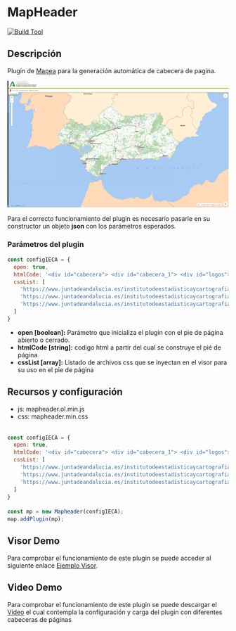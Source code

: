 # MapHeader

[![Build Tool](https://img.shields.io/badge/build-Webpack-green.svg)](https://github.com/sigcorporativo-ja/Mapea4-dev-webpack)

## Descripción

 Plugin de [Mapea](https://github.com/sigcorporativo-ja/Mapea4) para la generación automática de cabecera de pagina. 

![Imagen](./images/mapheaderPlugin.png)

Para el correcto funcionamiento del plugin es necesario pasarle en su constructor un objeto **json** con los parámetros esperados.
### Parámetros del plugin

```javascript
const configIECA = {
  open: true,
  htmlCode: '<div id="cabecera"> <div id="cabecera_1"> <div id="logos"><a href="https://www.juntadeandalucia.es"><img alt="Junta de Andaluc&iacute;a" title="Junta de Andaluc&iacute;a" src="https://www.juntadeandalucia.es/institutodeestadisticaycartografia/portal/images/cabecera/LogoJuntaA.png"></a><a href="https://www.juntadeandalucia.es/institutodeestadisticaycartografia/" accesskey="h"><img alt="Web del Instituto de Estad&iacute;stica y Cartograf&iacute;a de Andaluc&iacute;a" title="Web del Instituto de Estad&iacute;stica y Cartograf&iacute;a de Andaluc&iacute;a" src="https://www.juntadeandalucia.es/institutodeestadisticaycartografia/portal/images/cabecera/LogoIECAA.png"></a> </div></div></div><div id="navigation"> <div class="lineacolor fondocolor1"> &nbsp;</div><div id="menu_horizontal"> <div id="menu_horizontal_1"> <div id="caminomigas"><img src="https://www.juntadeandalucia.es/institutodeestadisticaycartografia/portal/images/icons/acciones/ico_aqui.png" alt="Ruta">Est&aacute; en: <a href="https://www.juntadeandalucia.es/institutodeestadisticaycartografia/">Inicio</a> - <a href="https://www.juntadeandalucia.es/institutodeestadisticaycartografia/temas/index-geo.htm">Georreferenciaci&oacute;n</a> - <a href="https://www.juntadeandalucia.es/institutodeestadisticaycartografia/index.htm">P&aacute;gina del producto</a> </div></div><div id="menu_horizontal_2"> <div id="botoneramenu"></div></div></div></div>',
  cssList: [
    'https://www.juntadeandalucia.es/institutodeestadisticaycartografia/portal/css/estiloCabecera2015.css',
    'https://www.juntadeandalucia.es/institutodeestadisticaycartografia/portal/css/estiloGenerico.css',
    'https://www.juntadeandalucia.es/institutodeestadisticaycartografia/portal/css/estiloVisor.css',
  ]
}
```

- **open [boolean]:**  Parámetro que inicializa el plugin con el pie de página abierto o cerrado.
- **htmlCode [string]:** codigo html a partir del cual se construye el pié de página
- **cssList [array]:**  Listado de archivos css que se inyectan en el visor para su uso en el pie de página


## Recursos y configuración

- js: mapheader.ol.min.js
- css: mapheader.min.css

```javascript

const configIECA = {
  open: true,
  htmlCode: '<div id="cabecera"> <div id="cabecera_1"> <div id="logos"><a href="https://www.juntadeandalucia.es"><img alt="Junta de Andaluc&iacute;a" title="Junta de Andaluc&iacute;a" src="https://www.juntadeandalucia.es/institutodeestadisticaycartografia/portal/images/cabecera/LogoJuntaA.png"></a><a href="https://www.juntadeandalucia.es/institutodeestadisticaycartografia/" accesskey="h"><img alt="Web del Instituto de Estad&iacute;stica y Cartograf&iacute;a de Andaluc&iacute;a" title="Web del Instituto de Estad&iacute;stica y Cartograf&iacute;a de Andaluc&iacute;a" src="https://www.juntadeandalucia.es/institutodeestadisticaycartografia/portal/images/cabecera/LogoIECAA.png"></a> </div></div></div><div id="navigation"> <div class="lineacolor fondocolor1"> &nbsp;</div><div id="menu_horizontal"> <div id="menu_horizontal_1"> <div id="caminomigas"><img src="https://www.juntadeandalucia.es/institutodeestadisticaycartografia/portal/images/icons/acciones/ico_aqui.png" alt="Ruta">Est&aacute; en: <a href="https://www.juntadeandalucia.es/institutodeestadisticaycartografia/">Inicio</a> - <a href="https://www.juntadeandalucia.es/institutodeestadisticaycartografia/temas/index-geo.htm">Georreferenciaci&oacute;n</a> - <a href="https://www.juntadeandalucia.es/institutodeestadisticaycartografia/index.htm">P&aacute;gina del producto</a> </div></div><div id="menu_horizontal_2"> <div id="botoneramenu"></div></div></div></div>',
  cssList: [
    'https://www.juntadeandalucia.es/institutodeestadisticaycartografia/portal/css/estiloCabecera2015.css',
    'https://www.juntadeandalucia.es/institutodeestadisticaycartografia/portal/css/estiloGenerico.css',
    'https://www.juntadeandalucia.es/institutodeestadisticaycartografia/portal/css/estiloVisor.css',
  ]
}

const mp = new Mapheader(configIECA);
map.addPlugin(mp);
```
## Visor Demo
Para comprobar el funcionamiento de este plugin se puede acceder al siguiente enlace [Ejemplo Visor](https://emiliopardo.github.io/mapheader/).

## Video Demo

Para comprobar el funcionamiento de este plugin se puede descargar el [Video](https://github.com/emiliopardo/mapheader/blob/main/docs/video/mapHeader.webm?raw=true) el cual contempla la configuración y carga del plugin con diferentes cabeceras de páginas